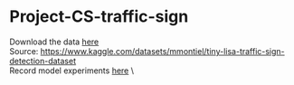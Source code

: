 # Project-CS-traffic-sign
Download the data [here](https://drive.google.com/file/d/1aOIfxolMtc1geZn1vSLfbaYkgsbtQc_F/view?usp=sharing)\
Source: https://www.kaggle.com/datasets/mmontiel/tiny-lisa-traffic-sign-detection-dataset \
Record model experiments [here](https://docs.google.com/spreadsheets/d/1Oyf3QKv-RO6Zl7d4HzulC-QWDdZ5KzHA/edit?usp=sharing&ouid=117047050950631916169&rtpof=true&sd=true) \
